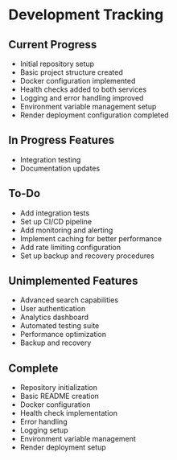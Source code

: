 # Development Tracking

## Current Progress
- Initial repository setup
- Basic project structure created
- Docker configuration implemented
- Health checks added to both services
- Logging and error handling improved
- Environment variable management setup
- Render deployment configuration completed

## In Progress Features
- Integration testing
- Documentation updates

## To-Do
- Add integration tests
- Set up CI/CD pipeline
- Add monitoring and alerting
- Implement caching for better performance
- Add rate limiting configuration
- Set up backup and recovery procedures

## Unimplemented Features
- Advanced search capabilities
- User authentication
- Analytics dashboard
- Automated testing suite
- Performance optimization
- Backup and recovery

## Complete
- Repository initialization
- Basic README creation
- Docker configuration
- Health check implementation
- Error handling
- Logging setup
- Environment variable management
- Render deployment setup 